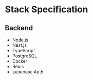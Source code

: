# Stack Specification

## Backend

- Node.js
- Nest.js
- TypeScript
- PostgreSQL
- Docker
- Redis
- supabase Auth
